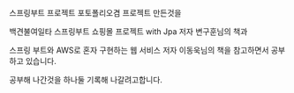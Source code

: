 스프링부트 프로젝트 포토폴리오겸 프로젝트 만든것을

백견불여일타 스프링부트 쇼핑몰 프로젝트 with Jpa 저자 변구훈님의 책과

스프링 부트와 AWS로 혼자 구현하는 웹 서비스  저자 이동욱님의 책을 참고하면서 공부하고 있습니다.

공부해 나간것을 하나둘 기록해 나갈려고합니다.
